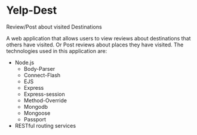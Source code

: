 # Yelp-Dest
Review/Post about visited Destinations

A web application that allows users to view reviews about destinations that others have visited. Or Post reviews about places they have visited.
The technologies used in this application are:
+ Node.js
  + Body-Parser
  + Connect-Flash
  + EJS
  + Express
  + Express-session
  + Method-Override
  + Mongodb
  + Mongoose
  + Passport
+ RESTful routing services
